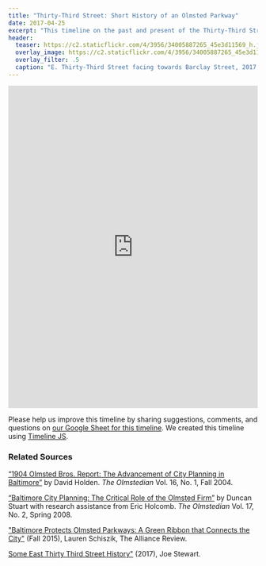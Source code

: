 ```yaml
---
title: "Thirty-Third Street: Short History of an Olmsted Parkway"
date: 2017-04-25
excerpt: "This timeline on the past and present of the Thirty-Third Street boulevard is created by Eli Pousson based on research and writing by Lauren Schiszik, Duncan Stuart, and Joe Stewart."
header:
  teaser: https://c2.staticflickr.com/4/3956/34005887265_45e3d11569_h.jpg
  overlay_image: https://c2.staticflickr.com/4/3956/34005887265_45e3d11569_h.jpg
  overlay_filter: .5
  caption: "E. Thirty-Third Street facing towards Barclay Street, 2017 April 11. Photo by Eli Pousson. Courtesy [Baltimore Heritage/Flickr](https://www.flickr.com/photos/baltimoreheritage/34005887265/) ([CC 0](https://creativecommons.org/publicdomain/zero/1.0/))"
---
```


<div class="full">
<iframe src='https://cdn.knightlab.com/libs/timeline3/latest/embed/index.html?source=1bU4Poozbw4ZyGWhK2KUEitUCykJT6v2BY78uZnHGuB4&font=Default&lang=en&hash_bookmark=true&initial_zoom=2&height=650' width='100%' height='650' webkitallowfullscreen mozallowfullscreen allowfullscreen frameborder='0'></iframe>
</div>

Please help us improve this timeline by sharing suggestions, comments, and questions on [our Google Sheet for this timeline](https://docs.google.com/spreadsheets/d/1bU4Poozbw4ZyGWhK2KUEitUCykJT6v2BY78uZnHGuB4/edit?usp=sharing). We created this timeline using [Timeline JS](http://timeline.knightlab.com/).

### Related Sources

[“1904 Olmsted Bros. Report: The Advancement of City Planning in Baltimore”](http://www.olmstedmaryland.org/wp-content/uploads/2012/07/FMOPL_1904Plan.pdf) by David Holden. *The Olmstedian* Vol. 16, No. 1, Fall 2004.

[“Baltimore City Planning: The Critical Role of the Olmsted Firm”](http://www.olmstedmaryland.org/wp-content/uploads/2012/07/FMOPL_CityPlanning.pdf) by Duncan Stuart with research assistance from Eric Holcomb. *The Olmstedian* Vol. 17, No. 2, Spring 2008.

["Baltimore Protects Olmsted Parkways: A Green Ribbon that Connects the City"](https://www.z2systems.com/neon/resource/napc/files/TheAllianceReview_Fall2015_Final.pdf) (Fall 2015), Lauren Schiszik, The Alliance Review.

[Some East Thirty Third Street History"](https://drive.google.com/open?id=0ByRNPnSQ-I35Z3hnWk1HVXlIOXM) (2017), Joe Stewart.

